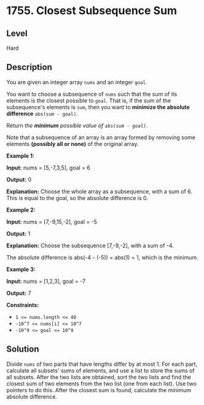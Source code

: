 # 1755. Closest Subsequence Sum
## Level
Hard

## Description
You are given an integer array `nums` and an integer `goal`.

You want to choose a subsequence of `nums` such that the sum of its elements is the closest possible to `goal`. That is, if the sum of the subsequence's elements is `sum`, then you want to **minimize the absolute difference** `abs(sum - goal)`.

Return *the **minimum** possible value of `abs(sum - goal)`*.

Note that a subsequence of an array is an array formed by removing some elements **(possibly all or none)** of the original array.

**Example 1:**

**Input:** nums = [5,-7,3,5], goal = 6

**Output:** 0

**Explanation:** Choose the whole array as a subsequence, with a sum of 6.
This is equal to the goal, so the absolute difference is 0.

**Example 2:**

**Input:** nums = [7,-9,15,-2], goal = -5

**Output:** 1

**Explanation:** Choose the subsequence [7,-9,-2], with a sum of -4.

The absolute difference is abs(-4 - (-5)) = abs(1) = 1, which is the minimum.

**Example 3:**

**Input:** nums = [1,2,3], goal = -7

**Output:** 7

**Constraints:**

* `1 <= nums.length <= 40`
* `-10^7 <= nums[i] <= 10^7`
* `-10^9 <= goal <= 10^9`

## Solution
Divide `nums` of two parts that have lengths differ by at most 1. For each part, calculate all subsets' sums of elements, and use a list to store the sums of all subsets. After the two lists are obtained, sort the two lists and find the closest sum of two elements from the two list (one from each list). Use two pointers to do this. After the closest sum is found, calculate the minimum absolute difference.
